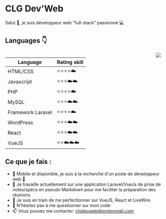 # CLG Dev'Web

Salut 👋, je suis développeur web "full-stack" passionné :computer:

## Languages :point_down:

<img src="https://img.icons8.com/cotton/2x/laptop-coding.png" align="right">

| Language | Rating skill |
| ------ | ------ |
| HTML/CSS | :star::star::star::star::cloud: |
| Javascript | :star::star::star::cloud::cloud: |
| PHP | :star::star::star::star::cloud: |
| MySQL | :star::star::star::cloud::cloud: |
| Framework Laravel | :star::star::star::star::cloud: |
| WordPress | :star::star::star::cloud::cloud: |
| React | :star::star::star::cloud::cloud: |
| VueJS | :star::star::cloud::cloud::cloud: |

## Ce que je fais :

-  :blue_car: Mobile et disponible, je suis à la recherche d'un poste de développeur web :rocket:
-  :construction: Je travaille actuellement sur une application Laravel/VueJs de prise de notes/spécs en pseudo Markdown pour me faciliter la préparation des réunions 
-  :green_book: Je suis en train de me perfectionner sur VueJS, React et LiveWire
- 💬 N'hésitez pas à me questionner sur mon code
- 📫 Vous pouvez me contacter: clgdevweb@protonmail.com

